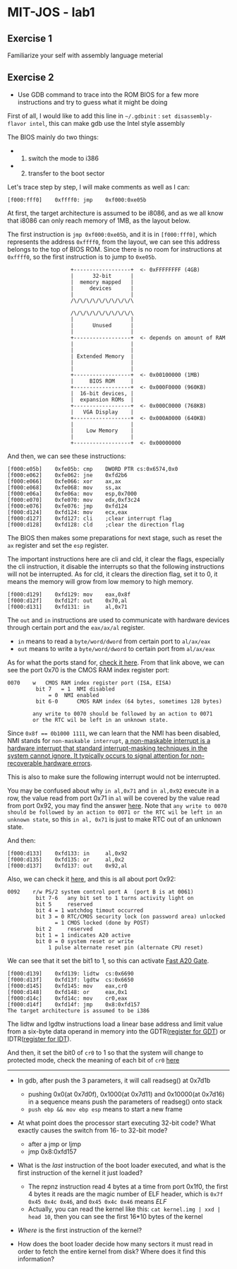 # MIT-JOS - lab1

## Exercise 1
Familiarize your self with assembly language meterial
<!-- more -->
## Exercise 2
* Use GDB command to trace into the ROM BIOS for a few more instructions and try to guess what it might be doing

First of all, I would like to add this line in `~/.gdbinit` :
`set disassembly-flavor intel`, this can make gdb use the Intel style assembly

The BIOS mainly do two things:
* 1. switch the mode to i386
* 2. transfer to the boot sector

Let's trace step by step, I will make comments as well as I can:
```assembly
[f000:fff0]    0xffff0:	jmp    0xf000:0xe05b
```

At first, the target architecture is assumed to be i8086, and as we all know that i8086 can only reach memory of 1MB, as the layout below.

The first instruction is `jmp 0xf000:0xe05b`, and it is in `[f000:fff0]`, which represents the address `0xffff0`, from the layout, we can see this address belongs to the top of BIOS ROM. Since there is no room for instructions at `0xffff0`, so the first instruction is to jump to `0xe05b`.

```plain
                    +------------------+  <- 0xFFFFFFFF (4GB)
                    |      32-bit      |
                    |  memory mapped   |
                    |     devices      |
                    |                  |
                    /\/\/\/\/\/\/\/\/\/\

                    /\/\/\/\/\/\/\/\/\/\
                    |                  |
                    |      Unused      |
                    |                  |
                    +------------------+  <- depends on amount of RAM
                    |                  |
                    |                  |
                    | Extended Memory  |
                    |                  |
                    |                  |
                    +------------------+  <- 0x00100000 (1MB)
                    |     BIOS ROM     |
                    +------------------+  <- 0x000F0000 (960KB)
                    |  16-bit devices, |
                    |  expansion ROMs  |
                    +------------------+  <- 0x000C0000 (768KB)
                    |   VGA Display    |
                    +------------------+  <- 0x000A0000 (640KB)
                    |                  |
                    |    Low Memory    |
                    |                  |
                    +------------------+  <- 0x00000000

```

And then, we can see these instructions:
```assembly
[f000:e05b]    0xfe05b:	cmp    DWORD PTR cs:0x6574,0x0
[f000:e062]    0xfe062:	jne    0xfd2b6
[f000:e066]    0xfe066:	xor    ax,ax
[f000:e068]    0xfe068:	mov    ss,ax
[f000:e06a]    0xfe06a:	mov    esp,0x7000
[f000:e070]    0xfe070:	mov    edx,0xf3c24
[f000:e076]    0xfe076:	jmp    0xfd124
[f000:d124]    0xfd124:	mov    ecx,eax
[f000:d127]    0xfd127:	cli    ;clear interrupt flag
[f000:d128]    0xfd128:	cld    ;clear the direction flag
```
The BIOS then makes some preparations for next stage, such as reset the `ax` register and set the `esp` register.

The important instructions here are cli and cld, it clear the flags, especially the cli instruction, it disable the interrupts so that the following instructions will not be interrupted. As for cld, it clears the direction flag, set it to 0, it means the memory will grow from low memory to high memory.

```assembly
[f000:d129]    0xfd129:	mov    eax,0x8f
[f000:d12f]    0xfd12f:	out    0x70,al
[f000:d131]    0xfd131:	in     al,0x71
```
The `out` and `in` instructions are used to communicate with hardware devices through certain port and the `eax/ax/al` register.
* `in` means to read a `byte/word/dword` from certain port to `al/ax/eax`
* `out` means to write a `byte/word/dword` to certain port from `al/ax/eax`

As for what the ports stand for, [check it here](http://bochs.sourceforge.net/techspec/PORTS.LST).
From that link above, we can see the port 0x70 is the CMOS RAM index register port:
```plain
0070	w	CMOS RAM index register port (ISA, EISA)
		 bit 7	 = 1  NMI disabled
			 = 0  NMI enabled
		 bit 6-0      CMOS RAM index (64 bytes, sometimes 128 bytes)

		any write to 0070 should be followed by an action to 0071
		or the RTC wil be left in an unknown state.
```
Since `0x8f == 0b1000 1111`, we can learn that the NMI has been disabled, NMI stands for `non-maskable interrupt`, [a non-maskable interrupt is a hardware interrupt that standard interrupt-masking techniques in the system cannot ignore. It typically occurs to signal attention for non-recoverable hardware errors](https://en.wikipedia.org/wiki/Non-maskable_interrupt).

This is also to make sure the following interrupt would not be interrupted.

You may be confused about why `in al,0x71` and `in al,0x92` execute in a row, the value read from port 0x71 in `al` will be covered by the value read from port 0x92, you may find the answer [here](http://stackoverflow.com/questions/42593957/bios-read-twice-from-different-port-to-the-same-register-in-a-row). Note that `any write to 0070 should be followed by an action to 0071
or the RTC wil be left in an unknown state`, so this `in al, 0x71` is just to make RTC out of an unknown state.


And then:
```assembly
[f000:d133]    0xfd133:	in     al,0x92
[f000:d135]    0xfd135:	or     al,0x2
[f000:d137]    0xfd137:	out    0x92,al
```
Also, we can check it [here](http://bochs.sourceforge.net/techspec/PORTS.LST), and this is all about port 0x92:
```plain
0092	r/w	PS/2 system control port A  (port B is at 0061)
		 bit 7-6   any bit set to 1 turns activity light on
		 bit 5	   reserved
		 bit 4 = 1 watchdog timout occurred
		 bit 3 = 0 RTC/CMOS security lock (on password area) unlocked
		       = 1 CMOS locked (done by POST)
		 bit 2	   reserved
		 bit 1 = 1 indicates A20 active
		 bit 0 = 0 system reset or write
			 1 pulse alternate reset pin (alternate CPU reset)
```
We can see that it set the bit1 to 1, so this can activate [Fast A20 Gate](http://wiki.osdev.org/A20).

```
[f000:d139]    0xfd139:	lidtw  cs:0x6690
[f000:d13f]    0xfd13f:	lgdtw  cs:0x6650
[f000:d145]    0xfd145:	mov    eax,cr0
[f000:d148]    0xfd148:	or     eax,0x1
[f000:d14c]    0xfd14c:	mov    cr0,eax
[f000:d14f]    0xfd14f:	jmp    0x8:0xfd157
The target architecture is assumed to be i386
```
The lidtw and lgdtw instructions load a linear base address and limit value from a six-byte data operand in memory into the GDTR([register for GDT](https://en.wikipedia.org/wiki/Global_Descriptor_Table)) or IDTR([register for IDT](https://en.wikipedia.org/wiki/Interrupt_descriptor_table)).

And then, it set the bit0 of `cr0` to 1 so that the system will change to protected mode, check the meaning of each bit of `cr0` [here](http://wiki.osdev.org/CPU_Registers_x86#CR0)





---

* In gdb, after push the 3 parameters, it will call readseg() at 0x7d1b
    * pushing 0x0(at 0x7d0f), 0x1000(at 0x7d11) and 0x10000(at 0x7d16) in a sequence means push the parameters of readseg() onto stack
    * ```push ebp && mov ebp esp``` means to start a new frame


* At what point does the processor start executing 32-bit code? What exactly causes the switch from 16- to 32-bit mode?

    * after a jmp or ljmp
    * jmp 0x8:0xfd157

* What is the *last* instruction of the boot loader executed, and what is the first instruction of the kernel it just loaded?
    * The repnz instruction read 4 bytes at a time from port 0x1f0, the first 4 bytes it reads are the magic number of ELF header, which is ```0x7f 0x45 0x4c 0x46```, and ```0x45 0x4c 0x46``` means *ELF*
    * Actually, you can read the kernel like this: ```cat kernel.img | xxd | head 10```, then you can see the first 16*10 bytes of the kernel


* *Where* is the first instruction of the kernel?



* How does the boot loader decide how many sectors it must read in order to fetch the entire kernel from disk? Where does it find this information?
